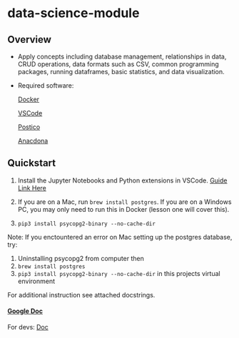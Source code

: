 
# data-science-module

## Overview

- Apply concepts including database management, relationships in data, CRUD operations, data formats such as CSV, common programming packages, running dataframes, basic statistics, and data visualization.

- Required software:

  [Docker](https://www.docker.com/)

  [VSCode](https://code.visualstudio.com)
  
  [Postico](https://eggerapps.at/postico/)
  
  [Anacdona](https://www.anaconda.com/)

## Quickstart

1. Install the Jupyter Notebooks and Python extensions in VSCode. [Guide Link Here](https://opensourceoptions.com/blog/jupyter-notebooks-in-visual-studio-code/)

2. If you are on a Mac, run ``` brew install postgres ```. If you are on a Windows PC, you may only need to run this in Docker (lesson one will cover this).

3. ``` pip3 install psycopg2-binary --no-cache-dir ```


Note: If you enctountered an error on Mac setting up the postgres database, try:
1. Uninstalling psycopg2 from computer then
2. `brew install postgres`
3. `pip3 install psycopg2-binary --no-cache-dir` in this projects virtual environment

For additional instruction see attached docstrings. 

#### [Google Doc](https://docs.google.com/document/d/1h_Uxtot6wPs4IjN89pARLbaMlM8RpywEoHgqcG-_I6o/edit?usp=sharing)

For devs: [Doc](https://docs.google.com/document/d/1OtwafeRxkj62UK4xZp13ZsDHRdq1Bj64t476YuukBXQ/edit?usp=sharing)
